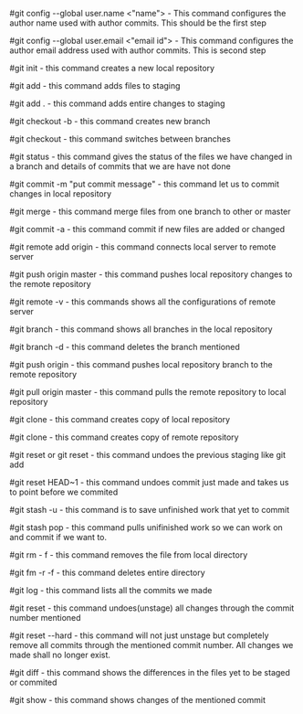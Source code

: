 #git config --global user.name <"name"> - This command configures the author name used with author commits. This should be the first step

#git config --global user.email <"email id"> - This command configures the author email address used with author commits. This is second step

#git init - this command creates a new local repository

#git add <filename> - this command adds files to staging

#git add . - this command adds entire changes to staging

#git checkout -b <branchname>  - this command creates new branch 

#git checkout <branchname> - this command switches between branches

#git status - this command gives the status of the files we have changed in a branch and details of commits that we are have not done

#git commit -m "put commit message" - this command let us to commit changes in local repository

#git merge <branchname> - this command merge files from one branch to other or master

#git commit -a - this command commit if new files are added or changed 

#git remote add origin <server> - this command connects local server to remote server

#git push origin master - this command pushes local repository changes to the remote repository

#git remote -v - this commands shows all the configurations of remote server

#git branch - this command shows all branches in the local repository

#git branch -d <branchname> - this command deletes the branch mentioned
 
#git push origin <branchname> - this command pushes local repository branch to the remote repository

#git pull origin master - this command pulls the remote repository to local repository

#git clone <path to repository> - this command creates copy of local repository

#git clone <remote path> - this command creates copy of remote repository

#git reset <filename> or git reset - this command undoes the previous staging like git add

#git reset HEAD~1 - this command undoes commit just made and takes us to point before we commited

#git stash -u - this command is to save unfinished work that yet to commit

#git stash pop - this command pulls unifinished work so we can work on and commit if we want to.

#git rm - f <filename> - this command removes the file from local directory

#git fm -r -f <filename> - this command deletes entire directory

#git log - this command lists all the commits we made

#git reset <commit number from log> - this command undoes(unstage) all changes through the commit number mentioned 

#git reset --hard <commit number> - this command will not just unstage but completely remove all commits through the mentioned commit number. All changes we made shall no longer exist.

#git diff - this command shows the differences in the files yet to be staged or commited

#git show <commit> - this command shows changes of the mentioned commit



 

